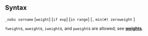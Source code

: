 ## Syntax

`_nobs varname` \[`weight`\] \[`if exp`\] \[`in range`\] \[`,`
`min(#) zeroweight` \]

`fweight`s, `aweight`s, `iweight`s, and `pweight`s are allowed; see
[<strong>weights</strong>](http://www.stata.com/help.cgi?weights).
